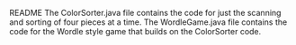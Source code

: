 README 
The 
ColorSorter.java file contains the code for just the scanning and sorting of 
four pieces at a time. The 
WordleGame.java file contains the code for the Wordle 
style game that builds on the ColorSorter code.
